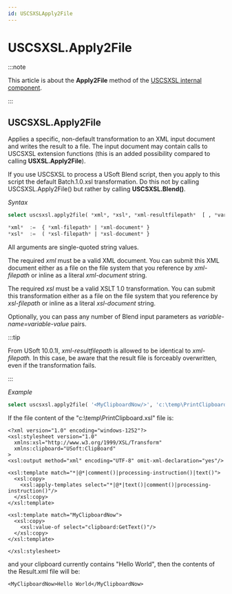 ```yaml
---
id: USCSXSLApply2File
---
```


# USCSXSL.Apply2File




:::note

This article is about the **Apply2File** method of the [USCSXSL internal component](/docs/Extensions/USCSXSL_internal_component).

:::

## **USCSXSL.Apply2File**

Applies a specific, non-default transformation to an XML input document and writes the result to a file.
The input document may contain calls to USCSXSL extension functions (this is an added possibility compared to calling **USXSL.Apply2File**).

If you use USCSXSL to process a USoft Blend script, then you apply to this script the default Batch.1.0.xsl transformation. Do this not by calling USCSXSL.Apply2File() but rather by calling **USCSXSL.Blend()**.

*Syntax*

```sql
select uscsxsl.apply2file( *xml*, *xsl*, *xml-resultfilepath*  [ , *variable-name*, *variable-value* ... ] )

*xml*  :=  { *xml-filepath* | *xml-document* }
*xsl*  :=  ( *xsl-filepath* | *xsl-document* }
```

All arguments are single-quoted string values.

The required *xml* must be a valid XML document. You can submit this XML document either as a file on the file system that you reference by *xml-filepath* or inline as a literal *xml-document* string.

The required *xsl* must be a valid XSLT 1.0 transformation. You can submit this transformation either as a file on the file system that you reference by *xsl-filepath* or inline as a literal *xsl-document* string.

Optionally, you can pass any number of Blend input parameters as *variable-name=variable-value* pairs.


:::tip

From USoft 10.0.1I, *xml-resultfilepath* is allowed to be identical to *xml-filepath.* In this case, be aware that the result file is forceably overwritten, even if the transformation fails.

:::

*Example*

```sql
select uscsxsl.apply2file( '<MyClipboardNow/>', 'c:\temp\PrintClipboard.xsl', 'c:\temp\Result.xml'  )
```

If the file content of the "c:\\temp\\PrintClipboard.xsl" file is:

```language-xml
<?xml version="1.0" encoding="windows-1252"?>
<xsl:stylesheet version="1.0"
  xmlns:xsl="http://www.w3.org/1999/XSL/Transform"
  xmlns:clipboard="USoft:ClipBoard"
>
<xsl:output method="xml" encoding="UTF-8" omit-xml-declaration="yes"/>

<xsl:template match="*|@*|comment()|processing-instruction()|text()">
  <xsl:copy>
    <xsl:apply-templates select="*|@*|text()|comment()|processing-instruction()"/>
  </xsl:copy>
</xsl:template>

<xsl:template match="MyClipboardNow">
  <xsl:copy>
    <xsl:value-of select="clipboard:GetText()"/>
  </xsl:copy>
</xsl:template>

</xsl:stylesheet>
```

and your clipboard currently contains "Hello World", then the contents of the Result.xml file will be:

```language-xml
<MyClipboardNow>Hello World</MyClipboardNow>
```

 